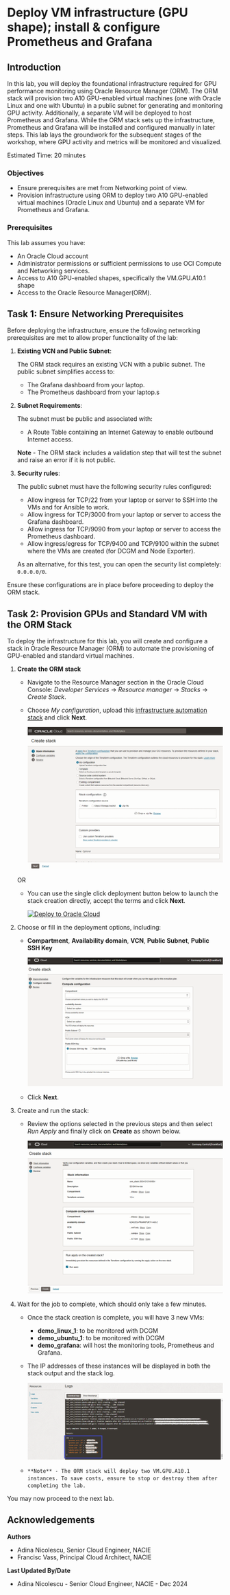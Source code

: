 # Deploy VM infrastructure (GPU shape); install & configure Prometheus and Grafana

## Introduction

In this lab, you will deploy the foundational infrastructure required for GPU performance monitoring using Oracle Resource Manager (ORM). The ORM stack will provision two A10 GPU-enabled virtual machines (one with Oracle Linux and one with Ubuntu) in a public subnet for generating and monitoring GPU activity. Additionally, a separate VM will be deployed to host Prometheus and Grafana. While the ORM stack sets up the infrastructure, Prometheus and Grafana will be installed and configured manually in later steps. This lab lays the groundwork for the subsequent stages of the workshop, where GPU activity and metrics will be monitored and visualized.

Estimated Time: 20 minutes

### Objectives

* Ensure prerequisites are met from Networking point of view.
* Provision infrastructure using ORM to deploy two A10 GPU-enabled virtual machines (Oracle Linux and Ubuntu) and a separate VM for Prometheus and Grafana.


### Prerequisites

This lab assumes you have:

* An Oracle Cloud account
* Administrator permissions or sufficient permissions to use OCI Compute and Networking services.
* Access to A10 GPU-enabled shapes, specifically the VM.GPU.A10.1 shape
* Access to the Oracle Resource Manager(ORM).

## Task 1: Ensure Networking Prerequisites

Before deploying the infrastructure, ensure the following networking prerequisites are met to allow proper functionality of the lab:

1. **Existing VCN and Public Subnet**:

    The ORM stack requires an existing VCN with a public subnet. The public subnet simplifies access to:
    * The Grafana dashboard from your laptop.
    * The Prometheus dashboard from your laptop.s

2. **Subnet Requirements**:

    The subnet must be public and associated with:
    * A Route Table containing an Internet Gateway to enable outbound Internet access.
    
    **Note** - The ORM stack includes a validation step that will test the subnet and raise an error if it is not public.

3. **Security rules**:

    The public subnet must have the following security rules configured:
    * Allow ingress for TCP/22 from your laptop or server to SSH into the VMs and for Ansible to work.
    * Allow ingress for TCP/3000 from your laptop or server to access the Grafana dashboard.
    * Allow ingress for TCP/9090 from your laptop or server to access the Prometheus dashboard.
    * Allow ingress/egress for TCP/9400 and TCP/9100 within the subnet where the VMs are created (for DCGM and Node Exporter).

    As an alternative, for this test, you can open the security list completely: `0.0.0.0/0`.

Ensure these configurations are in place before proceeding to deploy the ORM stack.

## Task 2: Provision GPUs and Standard VM with the ORM Stack

To deploy the infrastructure for this lab, you will create and configure a stack in Oracle Resource Manager (ORM) to automate the provisioning of GPU-enabled and standard virtual machines.

1. **Create the ORM stack**
    
    * Navigate to the Resource Manager section in the Oracle Cloud Console:  _Developer Services_ -> _Resource manager_ -> _Stacks_ -> _Create Stack_.
    * Choose _My configuration_, upload this [infrastructure automation stack](???) and click **Next**.

        ![Resource Manager](./../../dcgm_gpu_monitoring/infra/images/resource_manager.png " ")

    OR

    * You can use the single click deployment button below to launch the stack creation directly, accept the terms and click **Next**.

        [![Deploy to Oracle Cloud](https://oci-resourcemanager-plugin.plugins.oci.oraclecloud.com/latest/deploy-to-oracle-cloud.svg)](https://cloud.oracle.com/resourcemanager/stacks/create?zipUrl=???)

2. Choose or fill in the deployment options, including:

    * **Compartment**, **Availability domain**, **VCN**, **Public Subnet**, **Public SSH Key**

        ![Deployment options](./../../dcgm_gpu_monitoring/infra/images/orm_stack_config.png " ")

    * Click **Next**.

3. Create and run the stack:
    
    * Review the options selected in the previous steps and then select _Run Apply_ and finally click on **Create** as shown below.

        ![Apply Stack](./../../dcgm_gpu_monitoring/infra/images/apply_stack.png " ")

4. Wait for the job to complete, which should only take a few minutes. 
    
    * Once the stack creation is complete, you will have 3 new VMs:
        * **demo_linux_1**: to be monitored with DCGM
        * **demo_ubuntu_1**: to be monitored with DCGM
        * **demo_grafana**: will host the monitoring tools, Prometheus and Grafana.
    
    * The IP addresses of these instances will be displayed in both the stack output and the stack log.
    
       ![Instances](./../../dcgm_gpu_monitoring/infra/images/orm_stack_output.png " ")

    * `**Note** - The ORM stack will deploy two VM.GPU.A10.1 instances. To save costs, ensure to stop or destroy them after completing the lab.`


You may now proceed to the next lab.

## Acknowledgements

**Authors** 
* Adina Nicolescu, Senior Cloud Engineer, NACIE
* Francisc Vass, Principal Cloud Architect, NACIE

**Last Updated By/Date**
* Adina Nicolescu - Senior Cloud Engineer, NACIE - Dec 2024
